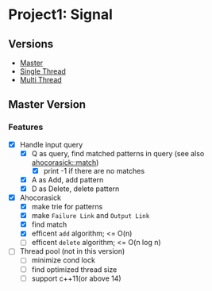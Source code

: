 # Project1: Signal

## Versions

- [Master](https://hconnect.hanyang.ac.kr/2017_ITE4065_10074/2017_ITE4065_2015004584/tree/master)
- [Single Thread](https://hconnect.hanyang.ac.kr/2017_ITE4065_10074/2017_ITE4065_2015004584/tree/single)
- [Multi Thread](https://hconnect.hanyang.ac.kr/2017_ITE4065_10074/2017_ITE4065_2015004584/tree/multi)

## Master Version

### Features

- [x] Handle input query
    - [x] Q as query, find matched patterns in query (see also [ahocorasick::match]())
        - [x] print -1 if there are no matches
    - [x] A as Add, add pattern
    - [x] D as Delete, delete pattern

- [x] Ahocorasick
    - [x] make trie for patterns
    - [x] make `Failure Link` and `Output Link`
    - [x] find match
    - [x] efficent `add` algorithm; <= O(n)
    - [ ] efficent `delete` algorithm; <= O(n log n)

- [ ] Thread pool (not in this version)
    - [ ] minimize cond lock
    - [ ] find optimized thread size
    - [ ] support c++11(or above 14)
